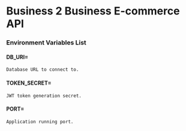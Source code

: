 # Business 2 Business E-commerce API

### Environment Variables List

#### DB_URI=

    Database URL to connect to.

#### TOKEN_SECRET=

    JWT token generation secret.

#### PORT=

    Application running port.

